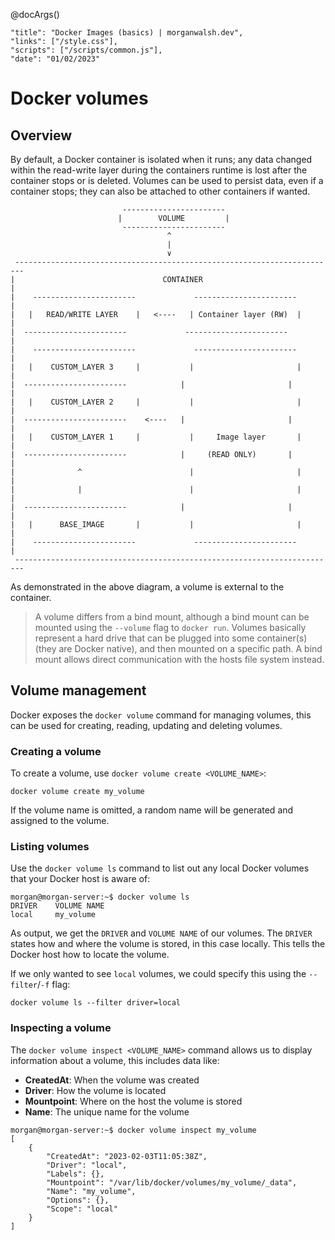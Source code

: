 @docArgs()
```
"title": "Docker Images (basics) | morganwalsh.dev", 
"links": ["/style.css"],
"scripts": ["/scripts/common.js"],
"date": "01/02/2023"
```

<div class="p-16 w-80 w-md-100 ml-auto mr-auto">
  
# Docker volumes
  
## Overview
  
By default, a Docker container is isolated when it runs; any data changed within the read-write layer during the containers runtime is lost
after the container stops or is deleted. Volumes can be used to persist data, even if a container stops; they can also be attached 
to other containers if wanted.
  
```
                         -----------------------             
                        |        VOLUME         |           
                         ----------------------- 
                                   ^
                                   |
                                   ∨
 ------------------------------------------------------------------------
|                                 CONTAINER                              |
|	 -----------------------             -----------------------           |
|	|   READ/WRITE LAYER    |   <----   | Container layer (RW)  |          |
|  -----------------------             -----------------------           |
|	 -----------------------             -----------------------           |
|	|    CUSTOM_LAYER 3     |           |                       |          |
|  -----------------------            |                       |          |
|	|    CUSTOM_LAYER 2     |           |                       |          |
|  -----------------------    <----   |                       |          |
|	|    CUSTOM_LAYER 1     |           |     Image layer       |          |
|  -----------------------            |     (READ ONLY)       |          |
|        	   ^                        |                       |          |
|        	   |                        |                       |          |
|  -----------------------            |                       |          |
|	|      BASE_IMAGE       |           |                       |          |
|	 -----------------------             -----------------------           |
 ------------------------------------------------------------------------
```
  
As demonstrated in the above diagram, a volume is external to the container.
  
> A volume differs from a bind mount, although a bind mount can be mounted using the `--volume` flag to `docker run`. Volumes basically represent 
> a hard drive that can be plugged into some container(s) (they are Docker native), and then mounted on a specific path. A bind mount allows direct 
> communication with the hosts file system instead.
  
## Volume management
  
Docker exposes the `docker volume` command for managing volumes, this can be used for creating, reading, updating and deleting volumes.
  
### Creating a volume
  
To create a volume, use `docker volume create <VOLUME_NAME>`:
  
```
docker volume create my_volume
```
  
If the volume name is omitted, a random name will be generated and assigned to the volume.
  
### Listing volumes
  
Use the `docker volume ls` command to list out any local Docker volumes that your Docker host is aware of:
  
```
morgan@morgan-server:~$ docker volume ls
DRIVER    VOLUME NAME
local     my_volume
```
  
As output, we get the `DRIVER` and `VOLUME NAME` of our volumes. The `DRIVER` states how and where the volume is stored, in this case 
locally. This tells the Docker host how to locate the volume.
  
If we only wanted to see `local` volumes, we could specify this using the `--filter`/`-f` flag:
  
```
docker volume ls --filter driver=local
```
  
### Inspecting a volume
  
The `docker volume inspect <VOLUME_NAME>` command allows us to display information about a volume, this includes data like:
  
- **CreatedAt**: When the volume was created
- **Driver**: How the volume is located
- **Mountpoint**: Where on the host the volume is stored
- **Name**: The unique name for the volume
  
```
morgan@morgan-server:~$ docker volume inspect my_volume
[
    {
        "CreatedAt": "2023-02-03T11:05:38Z",
        "Driver": "local",
        "Labels": {},
        "Mountpoint": "/var/lib/docker/volumes/my_volume/_data",
        "Name": "my_volume",
        "Options": {},
        "Scope": "local"
    }
]
```
  
</div>
